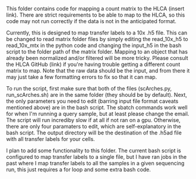This folder contains code for mapping a count matrix to the HLCA (insert link). There are strict requirements to be able to map to the HLCA, so this code may not run correctly if the data is not in the anticipated format.

Currently, this is designed to map transfer labels to a 10x .h5 file. This can be changed to read matrix folder files by simply editing the read_10x_h5 to read_10x_mtx in the python code and changing the input_h5 in the bash script to the folder path of the matrix folder. Mapping to an object that has already been normalized and/or filtered will be more tricky. Please consult the HLCA GitHub (link) if you're having trouble getting a different count matrix to map. Note that the raw data should be the input, and from there it may just take a few formatting errors to fix so that it can map.

To run the script, first make sure that both of the files (scArches.py, run_scArches.sh) are in the same folder (they should be  by default). Next, the only parameters you need to edit (barring input file format caveats mentioned above) are in the bash script. The sbatch commands work well for when I'm running a query sample, but at least please change the email. The script will run incrediby slow if at all if not ran on a gpu. Otherwise, there are only four paramaters to edit, which are self-explanatory in the bash script. The output directory will be the destination of the .h5ad file with all transfer labels for your cells.

I plan to add some functionality to this folder. The current bash script is configured to map transfer labels to a single file, but I have ran jobs in the past where I map transfer labels to all the samples in a given sequencing run, this just requires a for loop and some extra bash code. 


